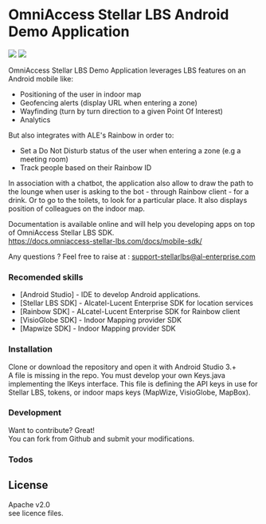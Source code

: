 # OmniAccess Stellar LBS Android Demo Application
[![](http://ec2-52-14-144-186.us-east-2.compute.amazonaws.com/logo-black-stellarLBS-VF-1024px_03.png)](https://www.omniaccess-stellar-lbs.com)
[![](https://alencpasst.s3.amazonaws.com/assets/logo_company_ale-b4b4fec5cd922fd3eeea4b6bfc4ef520.png)](https://www.al-enterprise.com)



OmniAccess Stellar LBS Demo Application leverages LBS features on an Android mobile like:

  - Positioning of the user in indoor map
  - Geofencing alerts (display URL when entering a zone)
  - Wayfinding (turn by turn direction to a given Point Of Interest)
  - Analytics
 
But also integrates with ALE's Rainbow in order to:

  - Set a Do Not Disturb status of the user when entering a zone (e.g a meeting room)
  - Track people based on their Rainbow ID

In association with a chatbot, the application also allow to draw the path to the lounge when user is asking to the bot - through Rainbow client - for a drink. Or to go to the toilets, to look for a particular place. It also displays position of colleagues on the indoor map.

Documentation is available online and will help you developing apps on top of OmniAccess Stellar LBS SDK.  
https://docs.omniaccess-stellar-lbs.com/docs/mobile-sdk/

Any questions ? Feel free to raise at : support-stellarlbs@al-enterprise.com


### Recomended skills

* [Android Studio] - IDE to develop Android applications.
* [Stellar LBS SDK] - Alcatel-Lucent Enterprise SDK for location services
* [Rainbow SDK] - ALcatel-Lucent Enterprise SDK for Rainbow client
* [VisioGlobe SDK] - Indoor Mapping provider SDK
* [Mapwize SDK] - Indoor Mapping provider SDK


### Installation

Clone or download the repository and open it with Android Studio 3.+  
A file is missing in the repo. You must develop your own Keys.java implementing the IKeys interface. This file is defining the API keys in use for Stellar LBS, tokens, or indoor maps keys (MapWize, VisioGlobe, MapBox).


### Development

Want to contribute? Great!  
You can fork from Github and submit your modifications.

### Todos

License
----

Apache v2.0  
see licence files.


